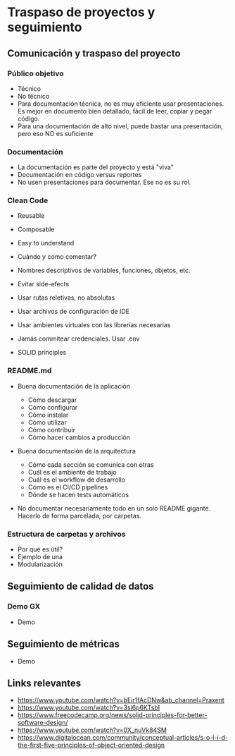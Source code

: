 # Traspaso de proyectos y seguimiento

## Comunicación y traspaso del proyecto 

### Público objetivo

- Técnico
- No técnico
- Para documentación técnica, no es muy eficiente usar presentaciones. Es mejor en documento bien detallado, fácil de leer, copiar y pegar código.
- Para una documentación de alto nivel, puede bastar una presentación, pero eso NO es suficiente

### Documentación

- La documentación es parte del proyecto y está "viva"
- Documentación en código versus reportes
- No usen presentaciones para documentar. Ese no es su rol.

### Clean Code

- Reusable
- Composable
- Easy to understand

- Cuándo y cómo comentar?
- Nombres descriptivos de variables, funciones, objetos, etc.
- Evitar side-efects
- Usar rutas reletivas, no absolutas
- Usar archivos de configuración de IDE
- Usar ambientes virtuales con las librerías necesarias
- Jamás commitear credenciales. Usar .env

- SOLID principles

### README.md

- Buena documentación de la aplicación
  - Cómo descargar
  - Cómo configurar
  - Cómo instalar
  - Cómo utilizar
  - Cómo contribuir
  - Cómo hacer cambios a producción

- Buena documentación de la arquitectura
  - Cómo cada sección se comunica con otras
  - Cuál es el ambiente de trabajo
  - Cuál es el workflow de desarrollo
  - Cómo es el CI/CD pipelines
  - Dónde se hacen tests automáticos

- No documentar necesariamente todo en un solo README gigante. Hacerlo de forma parcelada, por carpetas.

### Estructura de carpetas y archivos

- Por qué es útil?
- Ejemplo de una
- Modularización

## Seguimiento de calidad de datos

### Demo GX

- Demo

## Seguimiento de métricas

- Demo


## Links relevantes

- https://www.youtube.com/watch?v=bEir1fAcDNw&ab_channel=Praxent
- https://www.youtube.com/watch?v=3si6p6KTsbI
- https://www.freecodecamp.org/news/solid-principles-for-better-software-design/
- https://www.youtube.com/watch?v=0X_nuVk84SM
- https://www.digitalocean.com/community/conceptual-articles/s-o-l-i-d-the-first-five-principles-of-object-oriented-design